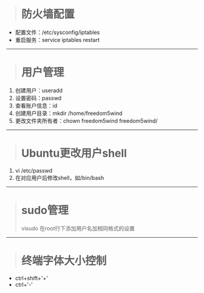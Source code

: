 ># 防火墙配置
* 配置文件：/etc/sysconfig/iptables
* 重启服务：service iptables restart
***
># 用户管理
1. 创建用户：useradd
2. 设置密码：passwd
3. 查看账户信息：id
4. 创建用户目录：mkdir /home/freedom5wind
5. 更改文件夹所有者：chown freedom5wind freedom5wind/
***
># Ubuntu更改用户shell
1. vi /etc/passwd
2. 在对应用户后修改shell，如/bin/bash
***
># sudo管理
>visudo
>在root行下添加用户名加相同格式的设置
***
># 终端字体大小控制
* ctrl+shift+'+'
* ctrl+'-'